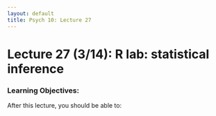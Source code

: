 ```yaml
---
layout: default
title: Psych 10: Lecture 27
---
```

# Lecture 27 (3/14): R lab: statistical inference

### Learning Objectives:
After this lecture, you should be able to:

